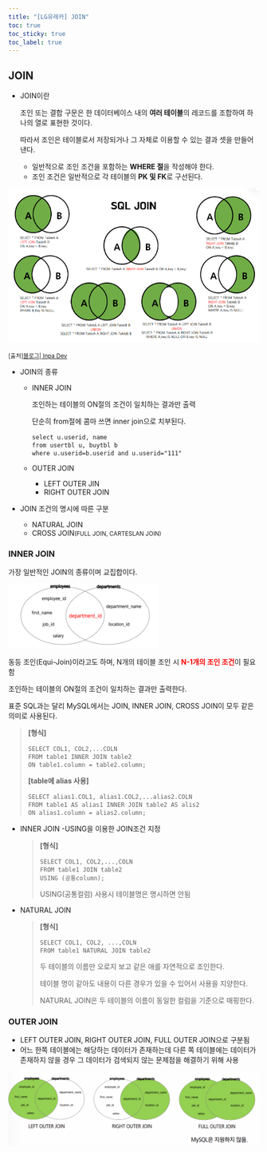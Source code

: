 ```yaml
---
title: "[LG유레카] JOIN"
toc: true
toc_sticky: true
toc_label: true
---
```


## JOIN

- JOIN이란

  조인 또는 결합 구문은 한 데이터베이스 내의 **여러 테이블**의 레코드를 조합하여 하나의 열로 표현한 것이다.

  따라서 조인은 테이블로서 저장되거나 그 자체로 이용할 수 있는 결과 셋을 만들어 낸다.

  - 일반적으로 조인 조건을 포함하는 **WHERE 절**을 작성해야 한다.
  - 조인 조건은 일반적으로 각 테이블의 **PK 및 FK**로 구선된다.

![image-20240712101942131](/../../images/2024-07-12-JOIN/image-20240712101942131.png)

<small>\[출처][블로그| Inpa Dev](https://inpa.tistory.com/entry/MYSQL-%F0%9F%93%9A-JOIN-%EC%A1%B0%EC%9D%B8-%EA%B7%B8%EB%A6%BC%EC%9C%BC%EB%A1%9C-%EC%95%8C%EA%B8%B0%EC%89%BD%EA%B2%8C-%EC%A0%95%EB%A6%AC)</small>

- JOIN의 종류

  - INNER JOIN

    조인하는 테이블의 ON절의 조건이 일치하는 결과만 출력

    단순히 from절에 콤마 쓰면 inner join으로 치부된다.

    ``` mysql
    select u.userid, name 
    from usertbl u, buytbl b 
    where u.userid=b.userid and u.userid="111"
    ```

    

  - OUTER JOIN

    - LEFT OUTER JIN
    - RIGHT OUTER JOIN

- JOIN 조건의 명시에 따른 구분

  - NATURAL JOIN
  - CROSS JOIN<SMALL>(FULL JOIN, CARTESLAN JOIN)</SMALL>

### INNER JOIN

가장 일반적인 JOIN의 종류이며 교집합이다.

![image-20240712103008283](../../../images/2024-07-12-JOIN/image-20240712103008283.png)

동등 조인(Equi-Join)이라고도 하며, N개의 테이블 조인 시 <span style="color:red">**N-1개의 조인 조건**</span>이 필요함

조인하는 테이블의 ON절의 조건이 일치하는 결과만 출력한다.

표준 SQL과는 달리 MySQL에서는 JOIN, INNER JOIN, CROSS JOIN이 모두 같은 의미로 사용된다.

> **[형식]**
>
> ``` mysql
> SELECT COL1, COL2,...COLN
> FROM table1 INNER JOIN table2
> ON table1.column = table2.column;
> ```
>
> **[table에 alias 사용]**
>
> ``` mysql
> SELECT alias1.COL1, alias1.COL2,...alias2.COLN
> FROM table1 AS alias1 INNER JOIN table2 AS alis2
> ON alias1.column = alias2.column;
> ```

- INNER JOIN -USING을 이용한 JOIN조건 지정

  > **[형식]**
  >
  > ``` mysql
  > SELECT COL1, COL2,...,COLN
  > FROM table1 JOIN table2
  > USING (공통column);
  > 
  > ```
  >
  > USING(공통컬럼) 사용시 테이블명은 명시하면 안됨

- NATURAL JOIN

  > **[형식]**
  >
  > ``` mysql
  > SELECT COL1, COL2, ...,COLN
  > FROM table1 NATURAL JOIN table2
  > ```
  >
  > 두 테이블의 이름만 오로지 보고 같은 애를 자연적으로 조인한다.
  >
  > 테이블 명이 같아도 내용이 다른 경우가 있을 수 있어서 사용을 지양한다.
  >
  > NATURAL JOIN은  두 테이블의 이름이 동일한 컬럼을 기준으로 매핑한다.

### OUTER JOIN

- LEFT OUTER JOIN, RIGHT OUTER JOIN, FULL OUTER JOIN으로 구분됨
- 어느 한쪽 테이블에는 해당하는 데이터가 존재하는데 다른 쪽 테이블에는 데이터가 존재하지 않을 경우 그 데이터가 검색되지 않는 문제점을 해결하기 위해 사용

<img src="/../../images/2024-07-12-JOIN/image-20240712111355427.png" alt="image-20240712111355427" style="zoom:80%;" />